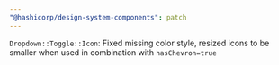 ```yaml
---
"@hashicorp/design-system-components": patch
---
```


`Dropdown::Toggle::Icon`: Fixed missing color style, resized icons to be smaller when used in combination with `hasChevron=true`
